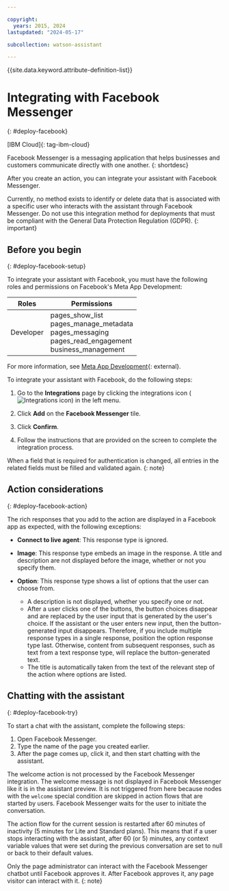 ```yaml
---

copyright:
  years: 2015, 2024
lastupdated: "2024-05-17"

subcollection: watson-assistant

---
```


{{site.data.keyword.attribute-definition-list}}


# Integrating with Facebook Messenger
{: #deploy-facebook}

[IBM Cloud]{: tag-ibm-cloud}

Facebook Messenger is a messaging application that helps businesses and customers communicate directly with one another.
{: shortdesc}

After you create an action, you can integrate your assistant with Facebook Messenger.

Currently, no method exists to identify or delete data that is associated with a specific user who interacts with the assistant through Facebook Messenger. Do not use this integration method for deployments that must be compliant with the General Data Protection Regulation (GDPR).
{: important}

## Before you begin
{: #deploy-facebook-setup}

To integrate your assistant with Facebook, you must have the following roles and permissions on Facebook's Meta App Development:

| Roles | Permissions |
| ----------- | ---------------------- |
| Developer | pages_show_list <br> pages_manage_metadata <br> pages_messaging <br> pages_read_engagement <br> business_management |

For more information, see [Meta App Development](https://developers.facebook.com/docs/development){: external}.

To integrate your assistant with Facebook, do the following steps:

1. Go to the **Integrations** page by clicking the integrations icon (![Integrations icon](images/integrations-icon.png)) in the left menu.

1. Click **Add** on the **Facebook Messenger** tile.

1. Click **Confirm**.

1.  Follow the instructions that are provided on the screen to complete the integration process.

When a field that is required for authentication is changed, all entries in the related fields must be filled and validated again.
{: note}

## Action considerations
{: #deploy-facebook-action}

The rich responses that you add to the action are displayed in a Facebook app as expected, with the following exceptions:

- **Connect to live agent**: This response type is ignored.

- **Image**: This response type embeds an image in the response. A title and description are not displayed before the image, whether or not you specify them.

- **Option**: This response type shows a list of options that the user can choose from.

   - A description is not displayed, whether you specify one or not.
   - After a user clicks one of the buttons, the button choices disappear and are replaced by the user input that is generated by the user's choice. If the assistant or the user enters new input, then the button-generated input disappears. Therefore, if you include multiple response types in a single response, position the option response type last. Otherwise, content from subsequent responses, such as text from a text response type, will replace the button-generated text.
   - The title is automatically taken from the text of the relevant step of the action where options are listed.

## Chatting with the assistant
{: #deploy-facebook-try}

To start a chat with the assistant, complete the following steps:

1.  Open Facebook Messenger.
1.  Type the name of the page you created earlier.
1.  After the page comes up, click it, and then start chatting with the assistant.

The welcome action is not processed by the Facebook Messenger integration. The welcome message is not displayed in Facebook Messenger like it is in the assistant preview. It is not triggered from here because nodes with the `welcome` special condition are skipped in action flows that are started by users. Facebook Messenger waits for the user to initiate the conversation.



The action flow for the current session is restarted after 60 minutes of inactivity (5 minutes for Lite and Standard plans). This means that if a user stops interacting with the assistant, after 60 (or 5) minutes, any context variable values that were set during the previous conversation are set to null or back to their default values.

Only the page administrator can interact with the Facebook Messenger chatbot until Facebook approves it. After Facebook approves it, any page visitor can interact with it.
{: note}

